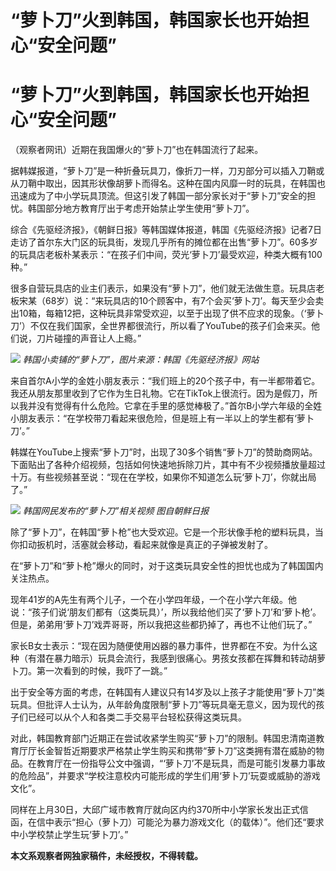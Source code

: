 # “萝卜刀”火到韩国，韩国家长也开始担心“安全问题”

# “萝卜刀”火到韩国，韩国家长也开始担心“安全问题”

（观察者网讯）近期在我国爆火的“萝卜刀”也在韩国流行了起来。

据韩媒报道，“萝卜刀”是一种折叠玩具刀，像折刀一样，刀刃部分可以插入刀鞘或从刀鞘中取出，因其形状像胡萝卜而得名。这种在国内风靡一时的玩具，在韩国也迅速成为了中小学玩具顶流。但这引发了韩国一部分家长对于“萝卜刀”安全的担忧。韩国部分地方教育厅出于考虑开始禁止学生使用“萝卜刀”。

综合《先驱经济报》，《朝鲜日报》等韩国媒体报道，韩国《先驱经济报》记者7日走访了首尔东大门区的玩具街，发现几乎所有的摊位都在出售“萝卜刀”。60多岁的玩具店老板朴某表示：“在孩子们中间，荧光‘萝卜刀’最受欢迎，种类大概有100种。”

很多自营玩具店的业主们表示，如果没有“萝卜刀”，他们就无法做生意。玩具店老板宋某（68岁）说：“来玩具店的10个顾客中，有7个会买‘萝卜刀’。每天至少会卖出10箱，每箱12把，这种玩具非常受欢迎，以至于出现了供不应求的现象。（‘萝卜刀’）不仅在我们国家，全世界都很流行，所以看了YouTube的孩子们会来买。他们说，刀片碰撞的声音让人上瘾。”

![](https://inews.gtimg.com/om_bt/OFw0zFgQGVy9hTH246MzO8otjZ6tbI1I0b6tfFg6r8soMAA/1000)
_韩国小卖铺的“萝卜刀”，图片来源：韩国《先驱经济报》网站_

来自首尔A小学的金姓小朋友表示：“我们班上的20个孩子中，有一半都带着它。我还从朋友那里收到了它作为生日礼物。它在TikTok上很流行。因为是假刀，所以我并没有觉得有什么危险。它拿在手里的感觉棒极了。”首尔B小学六年级的全姓小朋友表示：“在学校带刀看起来很危险，但是班上有一半以上的学生都有‘萝卜刀’。”

韩媒在YouTube上搜索“萝卜刀”时，出现了30多个销售“萝卜刀”的赞助商网站。下面贴出了各种介绍视频，包括如何快速地拆除刀片，其中有不少视频播放量超过十万。有些视频甚至说：“现在在学校，如果你不知道怎么玩‘萝卜刀’，你就出局了。”

![](https://inews.gtimg.com/om_bt/Oxx64lvhjc_gor7AggtIPIdCbC23qhiFjGWimkdx1fxr8AA/1000)
_韩国网民发布的“萝卜刀”相关视频 图自朝鲜日报_

除了“萝卜刀”，在韩国“萝卜枪”也大受欢迎。它是一个形状像手枪的塑料玩具，当你扣动扳机时，活塞就会移动，看起来就像是真正的子弹被发射了。

在“萝卜刀”和“萝卜枪”爆火的同时，对于这类玩具安全性的担忧也成为了韩国国内关注热点。

现年41岁的A先生有两个儿子，一个在小学四年级，一个在小学六年级。他说：“孩子们说‘朋友们都有（这类玩具）’，所以我给他们买了‘萝卜刀’和‘萝卜枪’。但是，弟弟用‘萝卜刀’戏弄哥哥，所以我把这些都扔掉了，再也不让他们玩了。”

家长B女士表示：“现在因为随便使用凶器的暴力事件，世界都在不安。为什么这种（有潜在暴力暗示）玩具会流行，我感到很痛心。男孩女孩都在挥舞和转动胡萝卜刀。第一次看到的时候，我吓了一跳。”

出于安全等方面的考虑，在韩国有人建议只有14岁及以上孩子才能使用“萝卜刀”类玩具。但批评人士认为，从年龄角度限制“萝卜刀”等玩具毫无意义，因为现代的孩子们已经可以从个人和各类二手交易平台轻松获得这类玩具。

对此，韩国教育部门近期正在尝试收紧学生购买“萝卜刀”的限制。韩国忠清南道教育厅厅长金智哲近期要求严格禁止学生购买和携带“萝卜刀”这类拥有潜在威胁的物品。在教育厅在一份指导公文中强调，“‘萝卜刀’不是玩具，而是可能引发暴力事故的危险品”，并要求“学校注意校内可能形成的学生们用‘萝卜刀’玩耍或威胁的游戏文化”。

同样在上月30日，大邱广域市教育厅就向区内约370所中小学家长发出正式信函，在信中表示“担心（萝卜刀）可能沦为暴力游戏文化（的载体）”。他们还“要求中小学校禁止学生玩‘萝卜刀’。”

**本文系观察者网独家稿件，未经授权，不得转载。**

